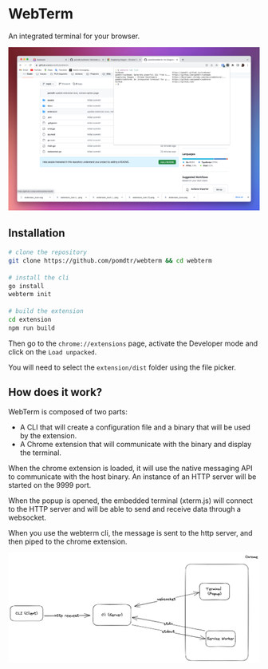 # WebTerm

An integrated terminal for your browser.

![screenshot](./assets/screenshot.png)

## Installation

```bash
# clone the repository
git clone https://github.com/pomdtr/webterm && cd webterm

# install the cli
go install
webterm init

# build the extension
cd extension
npm run build
```

Then go to the `chrome://extensions` page, activate the Developer mode and click on the `Load unpacked`.

You will need to select the `extension/dist` folder using the file picker.

## How does it work?

WebTerm is composed of two parts:

- A CLI that will create a configuration file and a binary that will be used by the extension.
- A Chrome extension that will communicate with the binary and display the terminal.

When the chrome extension is loaded, it will use the native messaging API to communicate with the host binary.
An instance of an HTTP server will be started on the 9999 port.

When the popup is opened, the embedded terminal (xterm.js) will connect to the HTTP server and will be able to send and receive data through a websocket.

When you use the webterm cli, the message is sent to the http server, and then piped to the chrome extension.

![webterm architecture](./assets/architecture.excalidraw.png)
